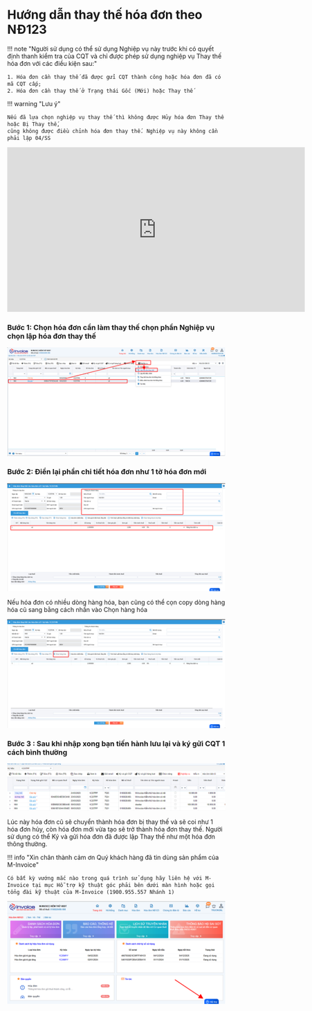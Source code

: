 # **Hướng dẫn thay thế hóa đơn theo NĐ123**

!!! note "Người sử dụng có thể sử dụng Nghiệp vụ này trước khi có quyết định thanh kiểm tra của CQT và chỉ được phép sử dụng nghiệp vụ Thay thế hóa đơn với các điều kiện sau:"

    1. Hóa đơn cần thay thế đã được gửi CQT thành công hoặc hóa đơn đã có mã CQT cấp;
    2. Hóa đơn cần thay thế ở Trạng thái Gốc (Mới) hoặc Thay thế

!!! warning "Lưu ý"

    Nếu đã lựa chọn nghiệp vụ thay thế thì không được Hủy hóa đơn Thay thế hoặc Bị Thay thế,
    cũng không được điều chỉnh hóa đơn thay thế. Nghiệp vụ này không cần phải lập 04/SS

<iframe style="width: 43rem; height: 380px"
    src="https://www.youtube.com/embed/7ELjnoRQmVA" 
    frameborder="0" allowfullscreen>
</iframe>

### Bước 1: Chọn hóa đơn cần làm thay thế chọn phần Nghiệp vụ chọn lập hóa đơn thay thế

[![Hình 1]][Hình 1]

[Hình 1]: ../../assets/images/invoice1/1.0_thayThe_1.png

### Bước 2: Điền lại phần chi tiết hóa đơn như 1 tờ hóa đơn mới

[![Hình 2]][Hình 2]

[Hình 2]: ../../assets/images/invoice1/1.0_thayThe_2.png

Nếu hóa đơn có nhiều dòng hàng hóa, bạn cũng có thể cọn copy dòng hàng hóa cũ sang bằng cách nhấn vào Chọn hàng hóa

[![Hình 3]][Hình 3]

[Hình 3]: ../../assets/images/invoice1/1.0_thayThe_3.png

### Bước 3 : Sau khi nhập xong bạn tiến hành lưu lại và ký gửi CQT 1 cách bình thường

[![Hình 4]][Hình 4]

[Hình 4]: ../../assets/images/invoice1/1.0_thayThe_4.png

Lúc này hóa đơn cũ sẽ chuyển thành hóa đơn bị thay thế và sẽ coi như 1 hóa đơn hủy, còn hóa đơn mới vừa tạo sẽ trở thành hóa đơn thay thế. Người sử dụng có thể Ký và gửi hóa đơn đã được lập Thay thế như một hóa đơn thông thường.

!!! info "Xin chân thành cảm ơn Quý khách hàng đã tin dùng sản phẩm của M-Invoice"

    Có bất kỳ vướng mắc nào trong quá trình sử dụng hãy liên hệ với M-Invoice tại mục Hỗ trợ kỹ thuật góc phải bên dưới màn hình hoặc gọi tổng đài kỹ thuật của M-Invoice (1900.955.557 Nhánh 1)

![Hình 5](../../assets/images/invoice1/1.0_suaTienBangTay_5.png)
